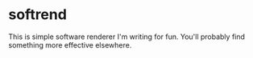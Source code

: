 # softrend

This is simple software renderer I'm writing for fun. You'll probably find something more effective elsewhere.
